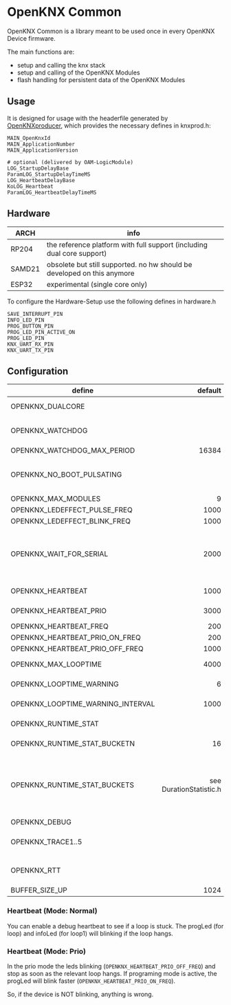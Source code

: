 # OpenKNX Common

OpenKNX Common is a library meant to be used once in every OpenKNX Device firmware.

The main functions are:
- setup and calling the knx stack
- setup and calling of the OpenKNX Modules
- flash handling for persistent data of the OpenKNX Modules

## Usage

It is designed for usage with the headerfile generated by [OpenKNXproducer](https://github.com/OpenKNX/OpenKNXproducer), which provides the necessary defines in knxprod.h:
```
MAIN_OpenKnxId
MAIN_ApplicationNumber
MAIN_ApplicationVersion

# optional (delivered by OAM-LogicModule)
LOG_StartupDelayBase
ParamLOG_StartupDelayTimeMS
LOG_HeartbeatDelayBase
KoLOG_Heartbeat
ParamLOG_HeartbeatDelayTimeMS
```
## Hardware

| ARCH | info |
|---|---|
| RP204 | the reference platform with full support (including dual core support) |
| SAMD21 | obsolete but still supported. no hw should be developed on this anymore |
| ESP32 | experimental (single core only) |

To configure the Hardware-Setup use the following defines in hardware.h

```
SAVE_INTERRUPT_PIN
INFO_LED_PIN
PROG_BUTTON_PIN
PROG_LED_PIN_ACTIVE_ON
PROG_LED_PIN
KNX_UART_RX_PIN
KNX_UART_TX_PIN
```

## Configuration

| define | default | unit | function |
|---|---:|:---:|---|
| OPENKNX_DUALCORE | | | build with dualcore support (only on RP2040) |
| OPENKNX_WATCHDOG | | | compile with watchdog (use only for releases. debugger not working with active watchdog) |
| OPENKNX_WATCHDOG_MAX_PERIOD | 16384 | ms | the timeout period of watchdog |
| OPENKNX_NO_BOOT_PULSATING | | | Turn off the pulsating LED during the boot phase. (Only necessary for specific hardware where the LED cannot be controlled via PWM). |
| OPENKNX_MAX_MODULES | 9 | | |
| OPENKNX_LEDEFFECT_PULSE_FREQ | 1000 | ms | |
| OPENKNX_LEDEFFECT_BLINK_FREQ | 1000 | ms | |
| OPENKNX_WAIT_FOR_SERIAL | 2000 | ms | wait at startup until SERIAL_DEBUG is connected.<br/>(optional with timeout - in devmode use high values like 20000 - 0 will disable waiting)<br/>Not supported on ESP32 |
| OPENKNX_HEARTBEAT | 1000 | ms | enable heartbeat mode (optional with with specific failure time) |
| OPENKNX_HEARTBEAT_PRIO | 3000 | ms | enable heartbeat prio mode (optional with with specific failure time) |
| OPENKNX_HEARTBEAT_FREQ | 200 | ms | |
| OPENKNX_HEARTBEAT_PRIO_ON_FREQ | 200 | ms |  |
| OPENKNX_HEARTBEAT_PRIO_OFF_FREQ | 1000 | ms |  |
| OPENKNX_MAX_LOOPTIME | 4000 | µs | how much time is the loop allowed to consume. (soft limit) |
| OPENKNX_LOOPTIME_WARNING | 6 | ms | print a warning if the loop has lasted longer. |
| OPENKNX_LOOPTIME_WARNING_INTERVAL | 1000 | ms | how often the warning may be issued in the console |
| OPENKNX_RUNTIME_STAT | | | Integrate Collection of Runtime-Statistics  for core0. |
| OPENKNX_RUNTIME_STAT_BUCKETN | 16 | | the number of histogram buckets for Runtime-Statistics |
| OPENKNX_RUNTIME_STAT_BUCKETS | see DurationStatistic.h | List of µs | The upper (included) limits of histogram bucket, without last bucket as this will be limited by data-type only. Must be a comma-separated list with OPENKNX_RUNTIME_STAT_BUCKETN-1 entries |
| OPENKNX_DEBUG | | | Enable debug mode |
| OPENKNX_TRACE1..5 | | | Enable debug mode + tracing. to see trace logs, they must match one of the 5 regex filters. |
| OPENKNX_RTT | | | Enable RTT Mode (Disable USB Serial output) + Increase BUFFER_SIZE_UP to 10240! |
| BUFFER_SIZE_UP | 1024 | Bytes | Using by Segger RTT |

### Heartbeat (Mode: Normal)
You can enable a debug heartbeat to see if a loop is stuck. The progLed (for loop) and infoLed (for loop1) will blinking if the loop hangs.

### Heartbeat (Mode: Prio)
In the prio mode the leds blinking (`OPENKNX_HEARTBEAT_PRIO_OFF_FREQ`) and stop as soon as the relevant loop hangs.
If programing mode is active, the progLed will blink faster (`OPENKNX_HEARTBEAT_PRIO_ON_FREQ`).

So, if the device is NOT blinking, anything is wrong.